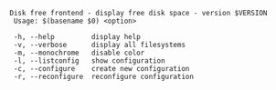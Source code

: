     Disk free frontend - display free disk space - version $VERSION
     Usage: $(basename $0) <option>

     -h, --help      	display help
     -v, --verbose   	display all filesystems
     -m, --monochrome	disable color
     -l, --listconfig	show configuration
     -c, --configure 	create new configuration
     -r, --reconfigure 	reconfigure configuration
